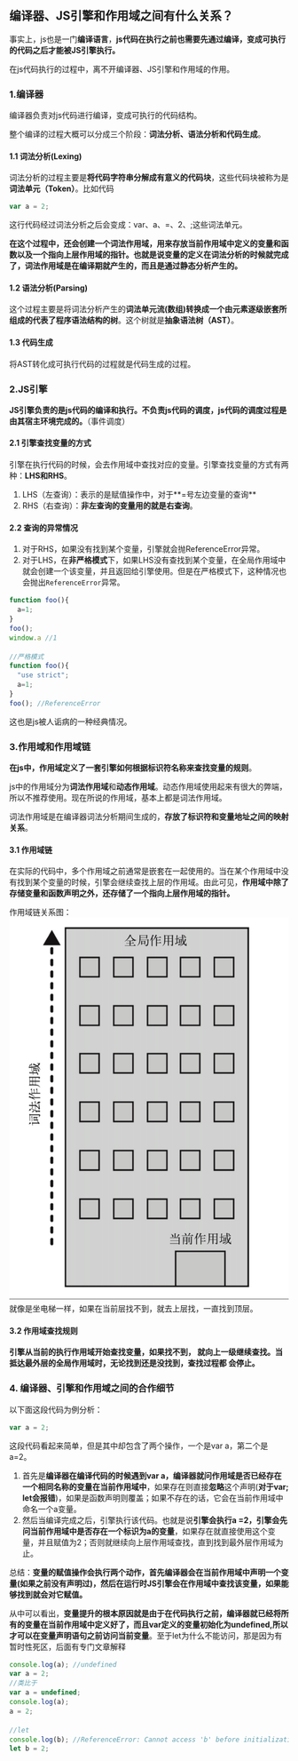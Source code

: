 ## 编译器、JS引擎和作用域之间有什么关系？
事实上，js也是一门**编译语言**，**js代码在执行之前也需要先通过编译，变成可执行的代码之后才能被JS引擎执行。**

在js代码执行的过程中，离不开编译器、JS引擎和作用域的作用。

### 1.编译器
编译器负责对js代码进行编译，变成可执行的代码结构。

整个编译的过程大概可以分成三个阶段：**词法分析、语法分析和代码生成**。

#### 1.1 词法分析(Lexing)
词法分析的过程主要是**将代码字符串分解成有意义的代码块**，这些代码块被称为是**词法单元（Token）**。比如代码
```js
var a = 2;
```
这行代码经过词法分析之后会变成：var、a、=、2、;这些词法单元。

**在这个过程中，还会创建一个词法作用域，用来存放当前作用域中定义的变量和函数以及一个指向上层作用域的指针。也就是说变量的定义在词法分析的时候就完成了，词法作用域是在编译期就产生的，而且是通过静态分析产生的。**

#### 1.2 语法分析(Parsing)
这个过程主要是将词法分析产生的**词法单元流(数组)**转换成一个由元素逐级嵌套所组成的代表了**程序语法结构的树**。这个树就是**抽象语法树（AST）**。

#### 1.3 代码生成
将AST转化成可执行代码的过程就是代码生成的过程。

### 2.JS引擎
**JS引擎负责的是js代码的编译和执行。不负责js代码的调度，js代码的调度过程是由其宿主环境完成的。**（事件调度）

#### 2.1 引擎查找变量的方式
引擎在执行代码的时候，会去作用域中查找对应的变量。引擎查找变量的方式有两种：**LHS和RHS**。
1. LHS（左查询）：表示的是赋值操作中，对于**=号左边变量的查询**
2. RHS（右查询）：**非左查询的变量用的就是右查询**。

#### 2.2 查询的异常情况
1. 对于RHS，如果没有找到某个变量，引擎就会抛ReferenceError异常。
2. 对于LHS，在**非严格模式**下，如果LHS没有查找到某个变量，在全局作用域中就会创建一个该变量，并且返回给引擎使用。但是在严格模式下，这种情况也会抛出`ReferenceError`异常。

```js
function foo(){
  a=1;
}
foo();
window.a //1

//严格模式
function foo(){
  "use strict";
  a=1;
}
foo(); //ReferenceError
```

这也是js被人诟病的一种经典情况。

### 3.作用域和作用域链
**在js中，作用域定义了一套引擎如何根据标识符名称来查找变量的规则**。

js中的作用域分为**词法作用域**和**动态作用域**。动态作用域使用起来有很大的弊端，所以不推荐使用。现在所说的作用域，基本上都是词法作用域。

词法作用域是在编译器词法分析期间生成的，**存放了标识符和变量地址之间的映射关系**。

#### 3.1 作用域链
在实际的代码中，多个作用域之前通常是嵌套在一起使用的。当在某个作用域中没有找到某个变量的时候，引擎会继续查找上层的作用域。由此可见，**作用域中除了存储变量和函数声明之外，还存储了一个指向上层作用域的指针。**

作用域链关系图：
![scope01.jpg](./images/scope01.jpg)
就像是坐电梯一样，如果在当前层找不到，就去上层找，一直找到顶层。

#### 3.2 作用域查找规则
**引擎从当前的执行作用域开始查找变量，如果找不到， 就向上一级继续查找。当抵达最外层的全局作用域时，无论找到还是没找到，查找过程都 会停止。**


### 4. 编译器、引擎和作用域之间的合作细节
以下面这段代码为例分析：
```js
var a = 2;
```
这段代码看起来简单，但是其中却包含了两个操作，一个是var a，第二个是 a=2。
1. 首先是**编译器在编译代码的时候遇到var a，编译器就问作用域是否已经存在一个相同名称的变量在当前作用域中**，如果存在则直接**忽略**这个声明(**对于var; let会报错**)，如果是函数声明则覆盖；如果不存在的话，它会在当前作用域中命名一个a变量。
2. 然后当编译完成之后，引擎执行该代码。也就是说**引擎会执行a =2，引擎会先问当前作用域中是否存在一个标识为a的变量**，如果存在就直接使用这个变量，并且赋值为2；否则就继续向上层作用域查找，直到找到最外层作用域为止。

总结：**变量的赋值操作会执行两个动作，首先编译器会在当前作用域中声明一个变量(如果之前没有声明过)，然后在运行时JS引擎会在作用域中查找该变量，如果能够找到就会对它赋值。**

从中可以看出，**变量提升的根本原因就是由于在代码执行之前，编译器就已经将所有的变量在当前作用域中定义好了，而且var定义的变量初始化为undefined,所以才可以在变量声明语句之前访问当前变量**。至于let为什么不能访问，那是因为有暂时性死区，后面有专门文章解释

```js
console.log(a); //undefined
var a = 2;
//类比于
var a = undefined;
console.log(a);
a = 2;

//let 
console.log(b); //ReferenceError: Cannot access 'b' before initialization
let b = 2;
```













